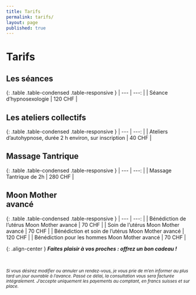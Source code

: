 ```yaml
---
title: Tarifs
permalink: tarifs/
layout: page
published: true
---
```


# Tarifs

## Les séances

{: .table .table-condensed .table-responsive }
| ---                                                | ---:         |
| Séance d’hypnosexologie                            | 120&nbsp;CHF |

## Les ateliers collectifs

{: .table .table-condensed .table-responsive }
| ---                                                | ---:         |
| Ateliers d’autohypnose, durée 2 h environ, sur inscription                                                                                                              | 40&nbsp;CHF  |

## Massage Tantrique

{: .table .table-condensed .table-responsive }
| ---                                                | ---:         |
| Massage Tantrique de 2h                            | 280&nbsp;CHF |

## Moon Mother<br/>avancé

{: .table .table-condensed .table-responsive }
| ---                                                | ---:         |
| Bénédiction de l’utérus Moon Mother avancé         | 70&nbsp;CHF  |
| Soin de l’utérus Moon Mother avancé                | 70&nbsp;CHF  |
| Bénédiction et soin de l’utérus Moon Mother avancé | 120&nbsp;CHF |
| Bénédiction pour les hommes Moon Mother avancé     | 70&nbsp;CHF  |


{: .align-center }
***<i class="fa fa-gift"></i> Faites plaisir à vos proches : offrez un bon cadeau !***

&nbsp;

<small>*Si vous désirez modifier ou annuler un rendez-vous, je vous prie de m’en informer au plus tard un jour ouvrable à l’avance. Passé ce délai, la consultation vous sera facturée intégralement. J’accepte uniquement les payements au comptant, en francs suisses et sur place.*</small>


<!--
## Hypnocoaching<br/>amour & sexualité

{: .table .table-condensed .table-responsive }
| ---                                                | ---:         |
| Séance d’hypnocoaching                             | 120&nbsp;CHF |

## Lithothérapie<br/>& soins énergétiques

{: .table .table-condensed .table-responsive }
| ---                                                | ---:         |
| Séance de lithothérapie et soins énergétiques <br/><small class="brun"><em>Il est également possible de coupler l’hypnose à un soin énergétique, auquel cas le tarif reste à 120 CHF la séance.</em></small> | 120&nbsp;CHF |

-->